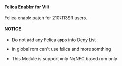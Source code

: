 #### Felica Enabler for Vili
Felica enable patch for 2107113SR users.

#### NOTICE

* Do not add  any Felica apps into Deny List

* in global rom can't use felica and more somthing

* This Module is support only NqNFC based rom only
